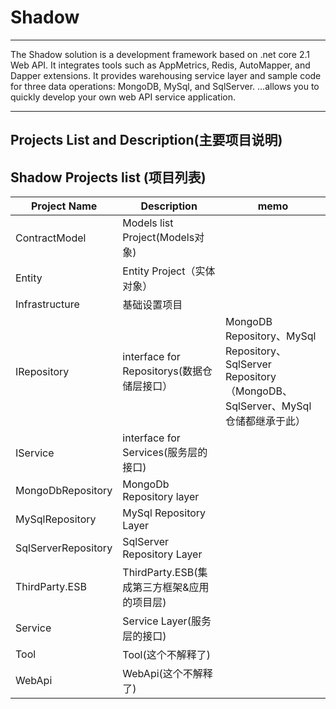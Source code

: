 # Shadow 
-------------------------------------------------------------------------------------------------------------------------

The Shadow solution is a development framework based on .net core 2.1 Web API. It integrates tools such as AppMetrics, Redis, AutoMapper, and Dapper extensions. It provides warehousing service layer and sample code for three data operations: MongoDB, MySql, and SqlServer. ...allows you to quickly develop your own web API service application.

----------------------------------------------------------------------------------------
Projects List and Description(主要项目说明)
----------------------------------------------------------------------------------------

## Shadow Projects list (项目列表) 

|Project Name|Description|memo|
|-|-|-|
|ContractModel|Models list Project(Models对象) ||
|Entity|Entity Project（实体对象）||
|Infrastructure|基础设置项目|
|IRepository|interface for Repositorys(数据仓储层接口）|MongoDB Repository、MySql Repository、SqlServer Repository（MongoDB、SqlServer、MySql仓储都继承于此）|
|IService|interface for Services(服务层的接口)||
|MongoDbRepository|MongoDb Repository layer||
|MySqlRepository|MySql Repository Layer||
|SqlServerRepository|SqlServer Repository Layer||
|ThirdParty.ESB|ThirdParty.ESB(集成第三方框架&应用的项目层)
|Service|Service Layer(服务层的接口)||
|Tool|Tool(这个不解释了)||
|WebApi|WebApi(这个不解释了)||